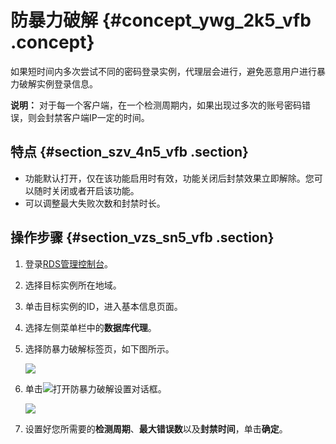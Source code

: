 # 防暴力破解 {#concept_ywg_2k5_vfb .concept}

如果短时间内多次尝试不同的密码登录实例，代理层会进行，避免恶意用户进行暴力破解实例登录信息。

**说明：** 对于每一个客户端，在一个检测周期内，如果出现过多次的账号密码错误，则会封禁客户端IP一定的时间。

## 特点 {#section_szv_4n5_vfb .section}

-   功能默认打开，仅在该功能启用时有效，功能关闭后封禁效果立即解除。您可以随时关闭或者开启该功能。
-   可以调整最大失败次数和封禁时长。

## 操作步骤 {#section_vzs_sn5_vfb .section}

1.  登录[RDS管理控制台](https://rdsnew.console.aliyun.com/console/index#/rdsList/)。
2.  选择目标实例所在地域。
3.  单击目标实例的ID，进入基本信息页面。
4.  选择左侧菜单栏中的**数据库代理**。
5.  选择防暴力破解标签页，如下图所示。

    ![](http://static-aliyun-doc.oss-cn-hangzhou.aliyuncs.com/assets/img/64388/154458674832300_zh-CN.png)

6.  单击![](http://static-aliyun-doc.oss-cn-hangzhou.aliyuncs.com/assets/img/64388/154458674832301_zh-CN.png)打开防暴力破解设置对话框。

    ![](http://static-aliyun-doc.oss-cn-hangzhou.aliyuncs.com/assets/img/64388/154458674832302_zh-CN.png)

7.  设置好您所需要的**检测周期**、**最大错误数**以及**封禁时间**，单击**确定**。

